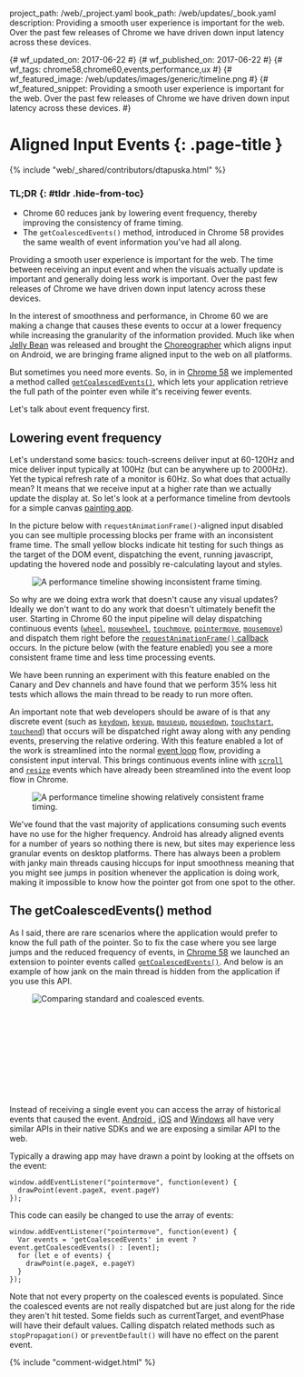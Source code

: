 project_path: /web/_project.yaml
book_path: /web/updates/_book.yaml
description: Providing a smooth user experience is important for the web. Over the past few releases of Chrome we have driven down input latency across these devices.

{# wf_updated_on: 2017-06-22 #}
{# wf_published_on: 2017-06-22 #}
{# wf_tags: chrome58,chrome60,events,performance,ux #}
{# wf_featured_image: /web/updates/images/generic/timeline.png #}
{# wf_featured_snippet: Providing a smooth user experience is important for the web. Over the past few releases of Chrome we have driven down input latency across these devices. #}

# Aligned Input Events {: .page-title }

{% include "web/_shared/contributors/dtapuska.html" %}

### TL;DR {: #tldr .hide-from-toc}

+  Chrome 60 reduces jank by lowering event frequency, thereby improving the
   consistency of frame timing.
+  The `getCoalescedEvents()` method, introduced in Chrome 58 provides the same
   wealth of event information you've had all along.

Providing a smooth user experience is important for the web. The time between
receiving an input event and when the visuals actually update is important and
generally doing less work is important. Over the past few releases of Chrome we
have driven down input latency across these devices.

In the interest of smoothness and performance, in Chrome 60 we are making a
change that causes these events to occur at a lower frequency while increasing
the granularity of the information provided. Much like when [Jelly
Bean](https://developer.android.com/about/versions/jelly-bean.html) was released
and brought the
[Choreographer](https://developer.android.com/reference/android/view/Choreographer.html)
which aligns input on Android, we are bringing frame aligned input to the web
on all platforms.

But sometimes you need more events. So, in in
[Chrome 58](https://www.chromestatus.com/feature/5853451217010688) we implemented
a method called
[`getCoalescedEvents()`](https://w3c.github.io/pointerevents/extension.html), which
lets your application retrieve the full path of the pointer even while it's
receiving fewer events.

Let's talk about event frequency first.

## Lowering event frequency

Let's understand some basics: touch-screens deliver input at 60-120Hz and mice
deliver input typically at 100Hz (but can be anywhere up to 2000Hz). Yet the
typical refresh rate of a monitor is 60Hz. So what does that actually mean? It
means that we receive input at a higher rate than we actually update the display
at. So let's look at a performance timeline from devtools for a simple canvas
[painting app](https://rbyers.github.io/paint.html).

In the picture below with `requestAnimationFrame()`-aligned input disabled you
can see multiple processing blocks per frame with an inconsistent frame time.
The small  yellow blocks indicate hit testing for such things as the target of
the DOM event, dispatching the event, running javascript, updating the hovered
node and possibly re-calculating layout and styles.

<figure>
  <img src="/web/updates/images/2017/06/inconsistent-frame-timing.png"
       alt="A performance timeline showing inconsistent frame timing."/>
</figure>

So why are we doing extra work that doesn't cause any visual updates? Ideally we
don't want to do any work that doesn't ultimately benefit the user. Starting in
Chrome 60 the input pipeline will delay dispatching continuous events
([`wheel`](https://developer.mozilla.org/en/docs/Web/Events/wheel),
[`mousewheel`](https://developer.mozilla.org/en/docs/Web/Events/mousewheel),
[`touchmove`](https://developer.mozilla.org/en/docs/Web/Events/touchmove),
[`pointermove`](https://developer.mozilla.org/en/docs/Web/Events/pointermove),
[`mousemove`](https://developer.mozilla.org/en/docs/Web/Events/mousemove)) and
dispatch them right before the
[`requestAnimationFrame()` callback](https://developer.mozilla.org/en-US/docs/Web/API/window/requestAnimationFrame)
occurs. In the picture below (with the feature enabled) you see a more
consistent frame time and less time processing events.

We have been running an experiment with this feature enabled on the Canary and
Dev channels and have found that we perform 35% less hit tests which allows the
main thread to be ready to run more often.

An important note that web developers should be aware of is that any discrete
event (such as [`keydown`](https://developer.mozilla.org/en/docs/Web/Events/keydown),
[`keyup`](https://developer.mozilla.org/en/docs/Web/Events/keyup),
[`mouseup`](https://developer.mozilla.org/en/docs/Web/Events/mouseup),
[`mousedown`](https://developer.mozilla.org/en/docs/Web/Events/mousedown),
[`touchstart`](https://developer.mozilla.org/en/docs/Web/Events/touchstart),
[`touchend`](https://developer.mozilla.org/en/docs/Web/Events/touchend)) that
occurs will be dispatched right away along with any pending events, preserving
the relative ordering. With this feature enabled a lot of the work is
streamlined into the normal [event loop](https://github.com/atotic/event-loop)
flow, providing a consistent input interval. This brings continuous events
inline with [`scroll`](https://developer.mozilla.org/en-US/docs/Web/Events/scroll)
and [`resize`](https://developer.mozilla.org/en-US/docs/Web/Events/resize) events
which have already been streamlined into the event loop flow in Chrome.

<figure>
  <img src="/web/updates/images/2017/06/consistent-frame-timing.png"
       alt="A performance timeline showing relatively consistent frame timing."/>
</figure>

We've found that the vast majority of applications consuming such events have no
use for the higher frequency. Android has already aligned events for a number of
years so nothing there is new, but sites may experience less granular events on
desktop platforms. There has always been a problem with janky main threads
causing hiccups for input smoothness meaning that you might see jumps in
position whenever the application is doing work, making it impossible to know
how the pointer got from one spot to the other.

## The getCoalescedEvents() method

As I said, there are rare scenarios where the application would prefer to know
the full path of the pointer. So to fix the case where you see large jumps and
the reduced frequency of events, in [Chrome 58](https://www.chromestatus.com/feature/5853451217010688)
we launched an extension to pointer events called
[`getCoalescedEvents()`](https://w3c.github.io/pointerevents/extension.html). And
below is an example of how jank on the main thread is hidden from the
application if you use this API.

<figure>
  <img src="/web/updates/images/2017/06/standard-and-coalesced-events.png"
       alt="Comparing standard and coalesced events."/>
</figure>

<div class="video-wrapper-full-width">
  <iframe class="devsite-embedded-youtube-video" data-video-id="ihbhkXrfm4A"
          data-autohide="1" data-showinfo="0" frameborder="0" allowfullscreen>
  </iframe>
</div>
 
Instead of receiving a single event you can access the array of historical
events that caused the event.
[Android
](https://developer.android.com/reference/android/view/MotionEvent.html#getHistoricalX(int,%20int))
, [iOS](https://developer.apple.com/reference/uikit/uievent/1613808-coalescedtouchesfortouch)
and [Windows](https://msdn.microsoft.com/en-us/library/windows/desktop/hh454886(v=vs.85).aspx)
all have very similar APIs in their native SDKs and we are exposing a similar
API to the web.

Typically a drawing app may have drawn a point by looking at the offsets on the
event:

    window.addEventListener("pointermove", function(event) {
      drawPoint(event.pageX, event.pageY)
    });

This code can easily be changed to use the array of events:

    window.addEventListener("pointermove", function(event) {
      Var events = 'getCoalescedEvents' in event ? event.getCoalescedEvents() : [event];
      for (let e of events) {
        drawPoint(e.pageX, e.pageY)
      }
    });

Note that not every property on the coalesced events is populated. Since the
coalesced events are not really dispatched but are just along for the ride they
aren't hit tested. Some fields such as currentTarget, and eventPhase will have
their default values. Calling dispatch related methods such as `stopPropagation()`
or `preventDefault()` will have no effect on the parent event.

{% include "comment-widget.html" %}
